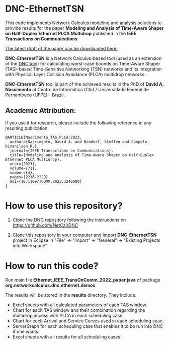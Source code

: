 # DNC-EthernetTSN

This code implements Network Calculus modeling and analysis solutions to provide results for the paper **Modeling and Analysis of Time-Aware Shaper on Half-Duplex Ethernet PLCA Multidrop** published in the **IEEE Transactions on Communications**.

[The latest draft of the paper can be downloaded here.](./Paper_TAS_PLCA.pdf)

**DNC-EthernetTSN** is a Network Calculus-based tool (used as an extension of the [DNC tool](https://github.com/NetCal/DNC)) for calculating worst-case bounds on Time-Aware Shaper (TAS)-based Time-Sensitive Networking (TSN) networks and its integration with Physical Layer Collision Avoidance (PLCA) multidrop networks. 

**DNC-EthernetTSN** tool is part of the achieved results in the PhD of **David A. Nascimento** at Centro de Informática (CIn) / Universidade Federal de Pernambuco (UFPE) - Brazil.

## Academic Attribution:

If you use it for research, please include the following reference in any resulting publication.

```
@ARTICLE{Nascimento_TAS_PLCA:2023,
  author={Nascimento, David A. and Bondorf, Steffen and Campelo, Divanilson R.},
  journal={IEEE Transactions on Communications}, 
  title={Modeling and Analysis of Time-Aware Shaper on Half-Duplex Ethernet PLCA Multidrop}, 
  year={2023},
  volume={71},
  number={4},
  pages={2216-2229},
  doi={10.1109/TCOMM.2023.3246080}
}
```

# How to use this repository?

1. Clone the DNC repository following the instructions on https://github.com/NetCal/DNC 

2. Clone this repository in your computer and import **DNC-EthernetTSN** project in Eclipse in "File" -> "Import" -> "General" -> "Existing Projects into Workspace"

# How to run this code?

Run main file **Ethernet_IEEE_TransOnComm_2022_paper.java** of package **org.networkcalculus.dnc.ethernet.demos**.

The results will be stored in the **results** directory. 
They include:
- Excel sheets with all calculated parameters of each TAS window.
- Chart for each TAS window and their combination regarding the multidrop access with PLCA in each scheduling case.
- Chart for each Arrival and Service Curves used in each scheduling case.
- ServerGraph for each scheduling case that enables it to be run into DNC if one wants.
- Excel sheets with all results for all scheduling cases.
